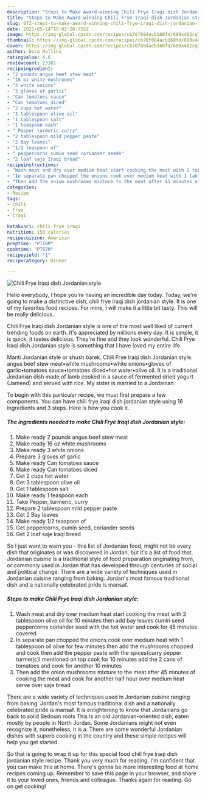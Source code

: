 ```yaml
---
description: "Steps to Make Award-winning Chili Frye Iraqi dish Jordanian style"
title: "Steps to Make Award-winning Chili Frye Iraqi dish Jordanian style"
slug: 672-steps-to-make-award-winning-chili-frye-iraqi-dish-jordanian-style
date: 2021-05-14T10:02:20.755Z
image: https://img-global.cpcdn.com/recipes/cb70f884acb160fd/680x482cq70/chili-frye-iraqi-dish-jordanian-style-recipe-main-photo.jpg
thumbnail: https://img-global.cpcdn.com/recipes/cb70f884acb160fd/680x482cq70/chili-frye-iraqi-dish-jordanian-style-recipe-main-photo.jpg
cover: https://img-global.cpcdn.com/recipes/cb70f884acb160fd/680x482cq70/chili-frye-iraqi-dish-jordanian-style-recipe-main-photo.jpg
author: Dora Mullins
ratingvalue: 4.6
reviewcount: 23381
recipeingredient:
- "2 pounds angus beef stew meat"
- "16 oz white mushrooms"
- "3 white onions"
- "3 gloves of garlic"
- "Can tomatoes sauce"
- "Can tomatoes diced"
- "2 cups hot water"
- "3 tablespoon olive oil"
- "1 tablespoon salt"
- "1 teaspoon each"
- " Pepper turmeric curry"
- "2 tablespoon mild pepper paste"
- "2 Bay leaves"
- "1/2 teaspoon of"
- " peppercorns cumin seed coriander seeds"
- "2 loaf saje Iraqi bread"
recipeinstructions:
- "Wash meat and dry over medium heat start cooking the meat with 2 tablespoon olive oil for 10 minutes then add bay leaves cumin seed peppercorns coriander seed with the hot water and cook for 45 minutes covered"
- "In separate pan chopped the onions cook over medium heat with 1 tablespoon oil olive for few minutes then add the mushrooms chopped and cook then add the pepper paste with the spices(curry pepper turmeric)I mentioned on top cook for 10 minutes add the 2 cans of tomatoes and cook for another 10 minutes"
- "Then add the onion mushrooms mixture to the meat after 45 minutes of cooking the meat and cook for another half hour over medium heat serve over saje bread"
categories:
- Recipe
tags:
- chili
- frye
- iraqi

katakunci: chili frye iraqi 
nutrition: 156 calories
recipecuisine: American
preptime: "PT18M"
cooktime: "PT57M"
recipeyield: "1"
recipecategory: Dinner

---
```



![Chili Frye Iraqi dish Jordanian style](https://img-global.cpcdn.com/recipes/cb70f884acb160fd/680x482cq70/chili-frye-iraqi-dish-jordanian-style-recipe-main-photo.jpg)

Hello everybody, I hope you're having an incredible day today. Today, we're going to make a distinctive dish, chili frye iraqi dish jordanian style. It is one of my favorites food recipes. For mine, I will make it a little bit tasty. This will be really delicious.

Chili Frye Iraqi dish Jordanian style is one of the most well liked of current trending foods on earth. It's appreciated by millions every day. It is simple, it is quick, it tastes delicious. They're fine and they look wonderful. Chili Frye Iraqi dish Jordanian style is something that I have loved my entire life.

Manti Jordanian style or shush barek. Chili Frye Iraqi dish Jordanian style. angus beef stew meat•white mushrooms•white onions•gloves of garlic•tomatoes sauce•tomatoes diced•hot water•olive oil. It is a traditional Jordanian dish made of lamb cooked in a sauce of fermented dried yogurt (Jameed) and served with rice. My sister is married to a Jordanian.


To begin with this particular recipe, we must first prepare a few components. You can have chili frye iraqi dish jordanian style using 16 ingredients and 3 steps. Here is how you cook it.

<!--inarticleads1-->

##### The ingredients needed to make Chili Frye Iraqi dish Jordanian style:

1. Make ready 2 pounds angus beef stew meat
1. Make ready 16 oz white mushrooms
1. Make ready 3 white onions
1. Prepare 3 gloves of garlic
1. Make ready Can tomatoes sauce
1. Make ready Can tomatoes diced
1. Get 2 cups hot water
1. Get 3 tablespoon olive oil
1. Get 1 tablespoon salt
1. Make ready 1 teaspoon each
1. Take  Pepper, turmeric, curry
1. Prepare 2 tablespoon mild pepper paste
1. Get 2 Bay leaves
1. Make ready 1/2 teaspoon of
1. Get  peppercorns, cumin seed, coriander seeds
1. Get 2 loaf saje Iraqi bread


So I just want to warn you - this list of Jordanian food, might not be every dish that originates or was discovered in Jordan, but it&#39;s a list of food that. Jordanian cuisine is a traditional style of food preparation originating from, or commonly used in Jordan that has developed through centuries of social and political change. There are a wide variety of techniques used in Jordanian cuisine ranging from baking. Jordan&#39;s most famous traditional dish and a nationally celebrated pride is mansaf. 

<!--inarticleads2-->

##### Steps to make Chili Frye Iraqi dish Jordanian style:

1. Wash meat and dry over medium heat start cooking the meat with 2 tablespoon olive oil for 10 minutes then add bay leaves cumin seed peppercorns coriander seed with the hot water and cook for 45 minutes covered
1. In separate pan chopped the onions cook over medium heat with 1 tablespoon oil olive for few minutes then add the mushrooms chopped and cook then add the pepper paste with the spices(curry pepper turmeric)I mentioned on top cook for 10 minutes add the 2 cans of tomatoes and cook for another 10 minutes
1. Then add the onion mushrooms mixture to the meat after 45 minutes of cooking the meat and cook for another half hour over medium heat serve over saje bread


There are a wide variety of techniques used in Jordanian cuisine ranging from baking. Jordan&#39;s most famous traditional dish and a nationally celebrated pride is mansaf. It is enlightening to know that Jordanians go back to solid Bedouin roots This is an old Jordanian-oriented dish, eaten mostly by people in North Jordan. Some Jordanians might not even recognize it, nonetheless, it is a. There are some wonderful Jordanian dishes with superb cooking in the country and these simple recipes will help you get started. 

So that is going to wrap it up for this special food chili frye iraqi dish jordanian style recipe. Thank you very much for reading. I'm confident that you can make this at home. There's gonna be more interesting food at home recipes coming up. Remember to save this page in your browser, and share it to your loved ones, friends and colleague. Thanks again for reading. Go on get cooking!
